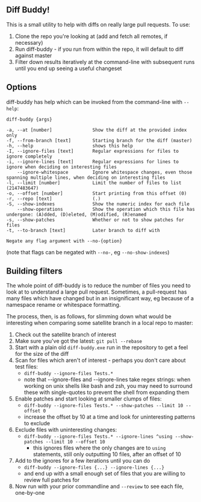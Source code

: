 Diff Buddy!
---

This is a small utility to help with diffs on really large pull requests. To use:
1. Clone the repo you're looking at (add and fetch all remotes, if necessary)
2. Run diff-buddy - if you run from within the repo, it will default to diff against master
3. Filter down results iteratively at the command-line with subsequent runs until
    you end up seeing a useful changeset

Options
---

diff-buddy has help which can be invoked from the command-line with `--help`:

```
diff-buddy {args}

-a, --at [number]               Show the diff at the provided index only
-f, --from-branch [text]        Starting branch for the diff (master)
-h, --help                      shows this help
-I, --ignore-files [text]       Regular expressions for files to ignore completely
-i, --ignore-lines [text]       Regular expressions for lines to ignore when deciding on interesting files
    --ignore-whitespace         Ignore whitespace changes, even those spanning multiple lines, when deciding on interesting files
-l, --limit [number]            Limit the number of files to list (2147483647)
-o, --offset [number]           Start printing from this offset (0)
-r, --repo [text]               (.)
-S, --show-indexes              Show the numeric index for each file
    --show-operations           Show the operation which this file has undergone: (A)dded, (D)eleted, (M)odified, (R)enamed
-s, --show-patches              Whether or not to show patches for files
-t, --to-branch [text]          Later branch to diff with

Negate any flag argument with --no-{option}
```

(note that flags can be negated with `--no-`, eg `--no-show-indexes`)

Building filters
---

The whole point of diff-buddy is to reduce the number of files you need to look at to understand
a large pull request. Sometimes, a pull-request has many files which have changed but in an
insignificant way, eg because of a namespace rename or whitespace formatting.

The process, then, is as follows, for slimming down what would be interesting when
comparing some satellite branch in a local repo to master:
1. Check out the satellite branch of interest
2. Make sure you've got the latest: `git pull --rebase`
3. Start with a plain old `diff-buddy.exe` run in the repository to get a feel for the size of the diff
4. Scan for files which aren't of interest - perhaps you don't care about test files:
    - `diff-buddy --ignore-files Tests.*`
    - note that --ignore-files and --ignore-lines take regex strings: when working on unix shells like
        bash and zsh, you may need to surround these with single-quotes to prevent the shell from
        expanding them
5. Enable patches and start looking at smaller clumps of files:
    - `diff-buddy --ignore-files Tests.* --show-patches --limit 10 --offset 0`
    - increase the offset by 10 at a time and look for uninteresting patterns to exclude
6. Exclude files with uninteresting changes:
    - `diff-buddy --ignore-files Tests.* --ignore-lines ^using --show-patches --limit 10 --offset 10`
        - this ignores files where the only changes are to `using` statements, still
            only outputting 10 files, after an offset of 10
7. Add to the ignores for a few iterations until you can do
    - `diff-buddy --ignore-files {...} --ignore-lines {...}`
    - and end up with a small enough set of files that you are willing to review full patches for
8. Now run with your prior commandline and `--review` to see each file, one-by-one
    
